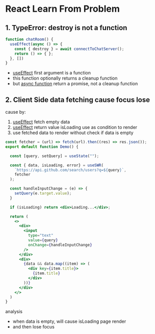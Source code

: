 # React Learn From Problem

## 1. TypeError: destroy is not a function

```js
function chatRoom() {
  useEffect(async () => {
    const { destroy } = await connectToChatServer();
    return () => { };
  }, [])
}
```

- [useEffect](react-hooks-useeffect.md) first argument is a function
- this function optionally returns a cleanup function
- but [async function](javascript-async-await.md#async-function) return a promise, not a cleanup function

## 2. Client Side data fetching cause focus lose

cause by:

1. [useEffect](react-hooks-useeffect.md) fetch empty data
2. [useEffect](react-hooks-useeffect.md) return value isLoading use as condition to render
3. use fetched data to render without check if data is empty

```jsx
const fetcher = (url) => fetch(url).then((res) => res.json());
export default function Demo() {

  const [query, setQuery] = useState("");

  const { data, isLoading, error} = useSWR(
    `https://api.github.com/search/users?q=${query}`,
    fetcher
  );

  const handleInputChange = (e) => {
    setQuery(e.target.value);
  }

  if (isLoading) return <div>Loading...</div>;

  return (
    <>
      <div>
        <input
          type="text"
          value={query}
          onChange={handleInputChange}
        />
      </div>
      <div>
        {data && data.map((item) => (
          <div key={item.title}>
            {item.title}
          </div>
        ))}
      </div>
    </>
  )
}
```

analysis

- when data is empty, will cause isLoading page render
- and then lose focus

